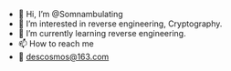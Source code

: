 - 👋 Hi, I’m @Somnambulating
- 👀 I’m interested in reverse engineering, Cryptography.
- 🌱 I’m currently learning reverse engineering.
- 📫 How to reach me 
- 📧 descosmos@163.com

<!---
Somnambulating/Somnambulating is a ✨ special ✨ repository because its `README.md` (this file) appears on your GitHub profile.
You can click the Preview link to take a look at your changes.
--->
